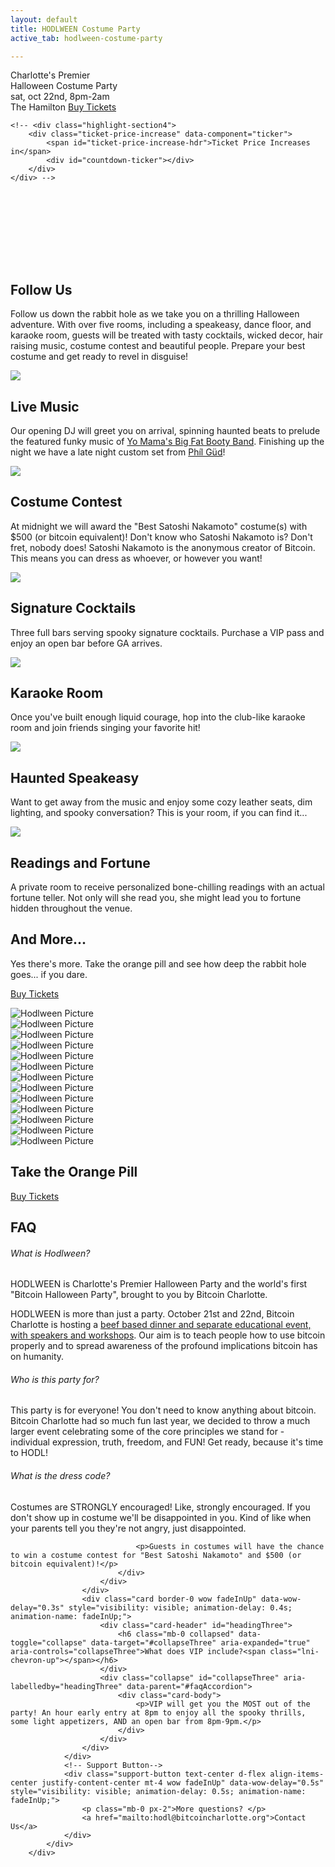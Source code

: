```yaml
---
layout: default
title: HODLWEEN Costume Party
active_tab: hodlween-costume-party

---
```




<div class="header justify-content-center">
    <span class="headline party"><span>Charlotte's Premier</span><br>Halloween Costume Party</span>
    <!-- <div class="white-divider-mid with-bg top"></div> -->
    <br>
    <span class="headline2 party"><span>sat, oct 22nd, 8pm-2am</span><br>The Hamilton</span>
    <a href="/tickets" class="orange-pill-btn">Buy Tickets</a>

    <!-- <div class="highlight-section4">
        <div class="ticket-price-increase" data-component="ticker">
            <span id="ticket-price-increase-hdr">Ticket Price Increases in</span>
            <div id="countdown-ticker"></div>
        </div>
    </div> -->
</div>



<a id="about"></a>
<div class="highlight-section2">
    <h2 class="svg">Follow Us<svg><use href="#rabbit"></use></svg></h2>
    <div class="white-divider-mid with-bg top"></div>
    <div class="headline-bg-alt">
        <p>Follow us down the rabbit hole as we take you on a thrilling Halloween adventure. With over five rooms, including a speakeasy, dance floor, and karaoke room, guests will be treated with tasty cocktails, wicked decor, hair raising music, costume contest and beautiful people. Prepare your best costume and get ready to revel in disguise! </p>
    </div>
</div>

<article>
    <div class="color-image"><img src="/assets/img/pic19.jpg" /></div>
    <h2>Live Music</h2>
    <div class="white-divider"><div></div></div>
    <p>Our opening DJ will greet you on arrival, spinning haunted beats to prelude the featured funky music of <a href="https://www.youtube.com/watch?v=I191MoMjcGg target="_blank"">Yo Mama's Big Fat Booty Band</a>. Finishing up the night we have a late night custom set from <a href="https://soundcloud.com/philgudvibez" target="_blank">Ph&iacute;l G&uuml;d</a>!</p>
</article>
<article>
    <div class="color-image"><img src="/assets/img/pic1.jpg" /></div>
    <h2>Costume Contest</h2>
    <div class="white-divider"><div></div></div>
    <p>At midnight we will award the "Best Satoshi Nakamoto" costume(s) with $500 (or bitcoin equivalent)! Don't know who Satoshi Nakamoto is? Don't fret, nobody does! Satoshi Nakamoto is the anonymous creator of Bitcoin. This means you can dress as whoever, or however you want! </p>
</article>
<article>
    <div class="color-image"><img src="/assets/img/pic24.jpg" /></div>
    <h2>Signature Cocktails</h2>
    <div class="white-divider"><div></div></div>
    <p>Three full bars serving spooky signature cocktails. Purchase a VIP pass and enjoy an open bar before GA arrives.</p>
</article>
<article>
    <div class="color-image"><img src="/assets/img/pic21.jpg" /></div>
    <h2>Karaoke Room</h2>
    <div class="white-divider"><div></div></div>
    <p>Once you've built enough liquid courage, hop into the club-like karaoke room and join friends singing your favorite hit!</p>
</article>
<article>
    <div class="color-image"><img src="/assets/img/pic20.jpg" /></div>
    <h2>Haunted Speakeasy</h2>
    <div class="white-divider"><div></div></div>
    <p>Want to get away from the music and enjoy some cozy leather seats, dim lighting, and spooky conversation? This is your room, if you can find it...</p>
</article>
<article>
    <div class="color-image"><img src="/assets/img/pic22.jpg" /></div>
    <h2>Readings and Fortune</h2>
    <div class="white-divider"><div></div></div>
    <p>A private room to receive personalized bone-chilling readings with an actual fortune teller. Not only will she read you, she might lead you to fortune hidden throughout the venue. </p>
</article>

<div class="highlight-section2">
    <h2>And More...</h2>
    <div class="white-divider-mid with-bg top"></div>
    <div class="headline-bg-alt">
        <p class="first-letter">Yes there's more. Take the orange pill and see how deep the rabbit hole goes... if you dare.</p>
        <a href="https://hodlween-costume-party.eventbrite.com" target="_blank" class="orange-pill-btn">Buy Tickets</a>
    </div>
</div>

<a id="gallery"></a>
<div class="row theme-image">
    <div class="col-lg-4 col-md-12 mb-lg-0">
        <div class="theme-img rounded mb-4">
            <img
              src="/assets/img/pic3.jpg"
              class="w-100 rounded"
              alt="Hodlween Picture"
            />
        </div>
        <div class="theme-img rounded mb-4">
            <img
              src="/assets/img/pic7h.jpg"
              class="w-100 rounded"
              alt="Hodlween Picture"
            />
        </div>
        <div class="theme-img rounded mb-4">
            <img
              src="/assets/img/pic12.jpg"
              class="w-100 rounded"
              alt="Hodlween Picture"
            />
        </div>
        <div class="theme-img rounded mb-4">
            <img
              src="/assets/img/pic8h.jpg"
              class="w-100 rounded"
              alt="Hodlween Picture"
            />
        </div>
    </div>
    <div class="col-lg-4 col-md-12 mb-lg-0">
        <div class="theme-img rounded mb-4">
            <img
              src="/assets/img/pic10h.jpg"
              class="w-100 rounded"
              alt="Hodlween Picture"
            />
        </div>
        <div class="theme-img rounded mb-4">
            <img
              src="/assets/img/pic11.jpg"
              class="w-100 rounded"
              alt="Hodlween Picture"
            />
        </div>
        <div class="theme-img rounded mb-4">
            <img
              src="/assets/img/pic4h.jpg"
              class="w-100 rounded"
              alt="Hodlween Picture"
            />
        </div>
        <div class="theme-img rounded mb-4">
            <img
              src="/assets/img/pic7.jpg"
              class="w-100 rounded"
              alt="Hodlween Picture"
            />
        </div>
    </div>
    <div class="col-lg-4 col-md-12 mb-lg-0">
        <div class="theme-img rounded mb-4">
            <img
              src="/assets/img/pic14.jpg"
              class="w-100 rounded"
              alt="Hodlween Picture"
            />
        </div>
        <div class="theme-img rounded mb-4">
            <img
              src="/assets/img/pic4.jpg"
              class="w-100 rounded"
              alt="Hodlween Picture"
            />
        </div>
        <div class="theme-img rounded mb-4">
            <img
              src="/assets/img/pic6h.jpg"
              class="w-100 rounded"
              alt="Hodlween Picture"
            />
        </div>
        <div class="theme-img rounded mb-4">
            <img
              src="/assets/img/pic18.jpg"
              class="w-100 rounded"
              alt="Hodlween Picture"
            />
        </div>
        <div class="theme-img rounded mb-4">
            <img
              src="/assets/img/pic10.jpg"
              class="w-100 rounded"
              alt="Hodlween Picture"
            />
        </div>
    </div>
</div>

<div class="highlight-section2">
    <h2>Take the Orange Pill</h2>
    <a href="https://hodlween-costume-party.eventbrite.com" target="_blank" class="orange-pill-btn">Buy Tickets</a>
</div>

<a id="faq"></a>
<div class="highlight-section">
    <h2>FAQ</h2>
    <div class="white-divider-mid with-bg top"></div>
</div>
<div class="faq_area" id="faq">
        <div class="row justify-content-center">
            <!-- FAQ Area-->
            <div class="col-12 col-sm-10 col-lg-8">
                <div class="accordion faq-accordian" id="faqAccordion">
                    <div class="card border-0 wow fadeInUp" data-wow-delay="0.3s" style="visibility: visible; animation-delay: 0.2s; animation-name: fadeInUp;">
                        <div class="card-header" id="headingOne">
                            <h6 class="mb-0 collapsed" data-toggle="collapse" data-target="#collapseOne" aria-expanded="true" aria-controls="collapseOne">What is Hodlween?<span class="lni-chevron-up"></span></h6>
                        </div>
                        <div class="collapse" id="collapseOne" aria-labelledby="headingOne" data-parent="#faqAccordion">
                            <div class="card-body">
                                <p>HODLWEEN is Charlotte's Premier Halloween Party and the world's first "Bitcoin Halloween Party", brought to you by Bitcoin Charlotte.</p>
                                <p>HODLWEEN is more than just a party. October 21st and 22nd, Bitcoin Charlotte is hosting a <a href="https://hodlween.party" target="_blank">beef based dinner and separate educational event, with speakers and workshops</a>. Our aim is to teach people how to use bitcoin properly and to spread awareness of the profound implications bitcoin has on humanity.</p>
                            </div>
                        </div>
                    </div>
                    <div class="card border-0 wow fadeInUp" data-wow-delay="0.3s" style="visibility: visible; animation-delay: 0.3s; animation-name: fadeInUp;">
                        <div class="card-header" id="headingTwo">
                            <h6 class="mb-0 collapsed" data-toggle="collapse" data-target="#collapseTwo" aria-expanded="true" aria-controls="collapseTwo">Who is this party for?<span class="lni-chevron-up"></span></h6>
                        </div>
                        <div class="collapse" id="collapseTwo" aria-labelledby="headingTwo" data-parent="#faqAccordion">
                            <div class="card-body">
                                <p>This party is for everyone! You don't need to know anything about bitcoin. Bitcoin Charlotte had so much fun last year, we decided to throw a much larger event celebrating some of the core principles we stand for - individual expression, truth, freedom, and FUN! Get ready, because it's time to HODL!</p>
                            </div>
                        </div>
                    </div>
                    <div class="card border-0 wow fadeInUp" data-wow-delay="0.3s" style="visibility: visible; animation-delay: 0.4s; animation-name: fadeInUp;">
                        <div class="card-header" id="headingThree">
                            <h6 class="mb-0 collapsed" data-toggle="collapse" data-target="#collapseThree" aria-expanded="true" aria-controls="collapseThree">What is the dress code?<span class="lni-chevron-up"></span></h6>
                        </div>
                        <div class="collapse" id="collapseThree" aria-labelledby="headingThree" data-parent="#faqAccordion">
                            <div class="card-body">
                                <p>Costumes are STRONGLY encouraged! Like, strongly encouraged. If you don't show up in costume we'll be disappointed in you. Kind of like when your parents tell you they're not angry,  just disappointed.</p>

                                <p>Guests in costumes will have the chance to win a costume contest for "Best Satoshi Nakamoto" and $500 (or bitcoin equivalent)!</p>
                            </div>
                        </div>
                    </div>
                    <div class="card border-0 wow fadeInUp" data-wow-delay="0.3s" style="visibility: visible; animation-delay: 0.4s; animation-name: fadeInUp;">
                        <div class="card-header" id="headingThree">
                            <h6 class="mb-0 collapsed" data-toggle="collapse" data-target="#collapseThree" aria-expanded="true" aria-controls="collapseThree">What does VIP include?<span class="lni-chevron-up"></span></h6>
                        </div>
                        <div class="collapse" id="collapseThree" aria-labelledby="headingThree" data-parent="#faqAccordion">
                            <div class="card-body">
                                <p>VIP will get you the MOST out of the party! An hour early entry at 8pm to enjoy all the spooky thrills, some light appetizers, AND an open bar from 8pm-9pm.</p>
                            </div>
                        </div>
                    </div>
                </div>
                <!-- Support Button-->
                <div class="support-button text-center d-flex align-items-center justify-content-center mt-4 wow fadeInUp" data-wow-delay="0.5s" style="visibility: visible; animation-delay: 0.5s; animation-name: fadeInUp;">
                    <p class="mb-0 px-2">More questions? </p>
                    <a href="mailto:hodl@bitcoincharlotte.org">Contact Us</a>
                </div>
            </div>
        </div>
</div>
